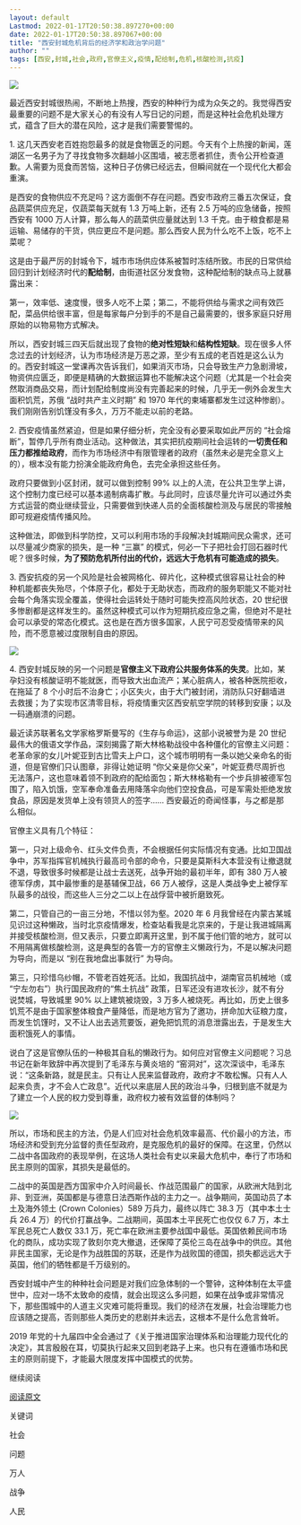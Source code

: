 ```yaml
---
layout: default
Lastmod: 2022-01-17T20:50:38.897270+00:00
date: 2022-01-17T20:50:38.897067+00:00
title: "西安封城危机背后的经济学和政治学问题"
author: ""
tags: [西安,封城,社会,政府,官僚主义,疫情,配给制,危机,核酸检测,抗疫]
---
```


![](https://images.weserv.nl/?url=http%3A//static.careerengine.us/api/aov2/http%253A_%257C__%257C_mmbiz.qpic.cn_%257C_mmbiz_jpg_%257C_QTeHxnlibJMBINTOwL4lyySGOGz4VtibspI2QSUzwhgP0azeywasYO47H7Aqk44uWiaQVKVAJFKXj0kDg4rhXZ4jg_%257C_0%253Fwx_fmt%253Djpeg)

最近西安封城很热闹，不断地上热搜，西安的种种行为成为众矢之的。我觉得西安最重要的问题不是大家关心的有没有人写日记的问题，而是这种社会危机处理方式，蕴含了巨大的潜在风险，这才是我们需要警惕的。

1\. 这几天西安老百姓抱怨最多的就是食物匮乏的问题。今天有个上热搜的新闻，莲湖区一名男子为了寻找食物多次翻越小区围墙，被志愿者抓住，责令公开检查道歉。人需要为觅食而苦恼，这种日子仿佛已经远去，但瞬间就在一个现代化大都会重演。

是西安的食物供应不充足吗？这方面倒不存在问题。西安市政府三番五次保证，食品蔬菜供应充足，仅蔬菜每天就有 1.3 万吨上新，还有 2.5 万吨的应急储备，按照西安有 1000 万人计算，那么每人的蔬菜供应量就达到 1.3 千克。由于粮食都是易运输、易储存的干货，供应更应不是问题。那么西安人民为什么吃不上饭，吃不上菜呢？

这是由于最严厉的封城令下，城市市场供应体系被暂时冻结所致。市民的日常供给回归到计划经济时代的**配给制**，由街道社区分发食物，这种配给制的缺点马上就暴露出来：

第一，效率低、速度慢，很多人吃不上菜；第二，不能将供给与需求之间有效匹配，菜品供给很丰富，但是每家每户分到手的不是自己最需要的，很多家庭只好用原始的以物易物方式解决。

所以，西安封城三四天后就出现了食物的**绝对性短缺**和**结构性短缺**。现在很多人怀念过去的计划经济，认为市场经济是万恶之源，至少有五成的老百姓是这么认为的。西安封城这一堂课再次告诉我们，如果消灭市场，只会导致生产力急剧滑坡，物资供应匮乏，即便是精确的大数据运算也不能解决这个问题（尤其是一个社会突然取消商品交易，而计划配给制度尚没有完善起来的时候，几乎无一例外会发生大面积饥荒，苏俄 “战时共产主义时期” 和 1970 年代的柬埔寨都发生过这种惨剧）。我们刚刚告别饥馑没有多久，万万不能走以前的老路。

2\. 西安疫情虽然紧迫，但是如果仔细分析，完全没有必要采取如此严厉的 “社会熔断”，暂停几乎所有商业活动。这种做法，其实把抗疫期间社会运转的**一切责任和压力都推给政府**，而作为市场经济中有限管理者的政府（虽然未必是完全意义上的），根本没有能力扮演全能政府角色，去完全承担这些任务。

政府只要做到小区封闭，就可以做到控制 99% 以上的人流，在公共卫生学上讲，这个控制力度已经可以基本遏制病毒扩散。与此同时，应该尽量允许可以通过外卖方式运营的商业继续营业，只需要做到快递人员的全面核酸检测及与居民的零接触即可规避疫情传播风险。

这种做法，即做到科学防控，又可以利用市场的手段解决封城期间民众需求，还可以尽量减少商家的损失，是一种 “三赢” 的模式，何必一下子把社会打回石器时代呢？很多时候，**为了预防危机所付出的代价，远远大于危机有可能造成的损失**。

3\. 西安抗疫的另一个风险是社会被网格化、碎片化，这种模式很容易让社会的种种机能都丧失殆尽，个体原子化，都处于无助状态，而政府的服务职能又不能对社会每个角落实现全覆盖，使得社会运转处于随时可能失控高风险状态，20 世纪很多惨剧都是这样发生的。虽然这种模式可以作为短期抗疫应急之需，但绝对不是社会可以承受的常态化模式。这也是在西方很多国家，人民宁可忍受疫情带来的风险，而不愿意被过度限制自由的原因。

![](https://images.weserv.nl/?url=https%3A//mmbiz.qpic.cn/mmbiz_png/QTeHxnlibJMBINTOwL4lyySGOGz4VtibspIoqPSTtXBeufKBryEPZxaEob1p8yJ6p26XtmrRat29SibvBxKxFt77w/640%3Fwx_fmt%3Dpng)

4\. 西安封城反映的另一个问题是**官僚主义下政府公共服务体系的失灵**。比如，某孕妇没有核酸证明不能就医，而导致大出血流产；某心脏病人，被各种医院拒收，在拖延了 8 个小时后不治身亡；小区失火，由于大门被封闭，消防队只好翻墙进去救援；为了实现市区清零目标，将疫情重灾区西安航空学院的转移到安康；以及一码通崩溃的问题。

最近读苏联著名文学家格罗斯曼写的《生存与命运》，这部小说被誉为是 20 世纪最伟大的俄语文学作品，深刻揭露了斯大林格勒战役中各种僵化的官僚主义问题：老革命家的女儿叶妮亚到古比雪夫上户口，这个城市明明有一条以她父亲命名的街道，但是官僚们只认图章，非得让她证明 “你父亲是你父亲”，叶妮亚费尽周折也无法落户，这也意味着领不到政府的配给面包；斯大林格勒有一个步兵排被德军包围了，陷入饥饿，空军奉命准备去用降落伞向他们空投食品，可是军需处拒绝发放食品，原因是发货单上没有领货人的签字…… 西安最近的奇闻怪事，与之都是那么相似。

官僚主义具有几个特征：

第一，只对上级命令、红头文件负责，不会根据任何实际情况有变通。比如卫国战争中，苏军指挥官机械执行最高司令部的命令，只要是莫斯科大本营没有让撤退就不退，导致很多时候都是让战士去送死，战争开始的最初半年，即有 380 万人被德军俘虏，其中最惨重的是基辅保卫战，66 万人被俘，这是人类战争史上被俘军队最多的战役，而这些人三分之二以上在战俘营中被折磨致死。

第二，只管自己的一亩三分地，不惜以邻为壑。2020 年 6 月我曾经在内蒙古某城见识过这种懒政，当时北京疫情爆发，检查站看我是北京来的，于是让我进城隔离并接受核酸检测，但又表示，只要立即离开这里，到不属于他们管的地方，就可以不用隔离做核酸检测，这是典型的各管一方的官僚主义懒政行为，不是以解决问题为导向，而是以 “别在我地盘出事就行” 为导向。

第三，只珍惜乌纱帽，不管老百姓死活。比如，我国抗战中，湖南官员机械地（或 “宁左勿右”）执行国民政府的“焦土抗战” 政策，日军还没有进攻长沙，就不有分说焚城，导致城里 90% 以上建筑被烧毁，3 万多人被烧死。再比如，历史上很多饥荒不是由于国家整体粮食产量降低，而是地方官为了邀功，拼命加大征粮力度，而发生饥馑时，又不让人出去逃荒要饭，避免把饥荒的消息泄露出去，于是发生大面积饿死人的事情。

说白了这是官僚队伍的一种极其自私的懒政行为。如何应对官僚主义问题呢？习总书记在新年致辞中再次提到了毛泽东与黄炎培的 “窑洞对”，这次深谈中，毛泽东说：“这条新路，就是民主。只有让人民来监督政府，政府才不敢松懈。只有人人起来负责，才不会人亡政息”。近代以来底层人民的政治斗争，归根到底不就是为了建立一个人民的权力受到尊重，政府权力被有效监督的体制吗？

![](https://images.weserv.nl/?url=https%3A//mmbiz.qpic.cn/mmbiz_jpg/QTeHxnlibJMBINTOwL4lyySGOGz4VtibspFvGueicYe1LhTfYp3gCkhKfJMXUia8F7YXA9JSaceqOEbc94B8icEdZNg/640%3Fwx_fmt%3Djpeg)

所以，市场和民主的方法，仍是人们应对社会危机效率最高、代价最小的方法，市场经济和受到充分监督的责任型政府，是克服危机的最好的保障。在这里，仍然以二战中各国政府的表现举例，在这场人类社会有史以来最大危机中，奉行了市场和民主原则的国家，其损失是最低的。

二战中的英国是西方国家中介入时间最长、作战范围最广的国家，从欧洲大陆到北非、到亚洲，英国都是与德意日法西斯作战的主力之一。战争期间，英国动员了本土及海外领土 (Crown Colonies）589 万兵力，最终以阵亡 38.3 万（其中本土士兵 26.4 万）的代价打赢战争。二战期间，英国本土平民死亡也仅仅 6.7 万，本土军民总死亡人数仅 33.1 万，死亡率在欧洲主要参战国中最低。英国依赖民间市场化的商队，成功实现了敦刻尔克大撤退，还保障了英伦三岛在战争中的供应。其他非民主国家，无论是作为战胜国的苏联，还是作为战败国的德国，损失都远远大于英国，他们的牺牲都是千万级别的。

西安封城中产生的种种社会问题是对我们应急体制的一个警钟，这种体制在太平盛世中，应对一场不太致命的疫情，就会出现这么多问题，如果在战争或非常情况下，那些围城中的人道主义灾难可能将重现。我们的经济在发展，社会治理能力也应该随之提高，否则那些人类历史的悲剧并未远去，这根本不是什么危言耸听。

2019 年党的十九届四中全会通过了《关于推进国家治理体系和治理能力现代化的决定》，其言殷殷在耳，切莫执行起来又回到老路子上来。也只有在遵循市场和民主的原则前提下，才能最大限度发挥中国模式的优势。

继续阅读

[阅读原文]()

关键词

社会

问题

万人

战争

人民

